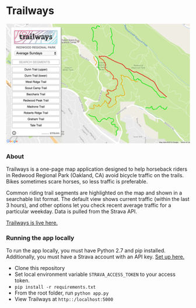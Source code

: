 # Trailways

![Trailways example](/static/img/example_img.png)

### About
Trailways is a one-page map application designed to help horseback riders in Redwood Regional Park (Oakland, CA) avoid bicycle traffic on the trails. Bikes sometimes scare horses, so less traffic is preferable.

Common riding trail segments are highlighted on the map and shown in a searchable list format. The default view shows current traffic (within the last 3 hours), and other options let you check recent average traffic for a particular weekday. Data is pulled from the Strava API.

[Trailways is live here.](http://www.trailwaystraffic.com)

### Running the app locally

To run the app locally, you must have Python 2.7 and pip installed. Additionally, you must have a Strava account with an API key. [Set up here.](https://www.strava.com/settings/api)

+ Clone this repository
+ Set local environment variable ```STRAVA_ACCESS_TOKEN``` to your access token.
+ ```pip install -r requirements.txt```
+ From the root folder, run ```python app.py```
+ View Trailways at ```http::/localhost:5000```
